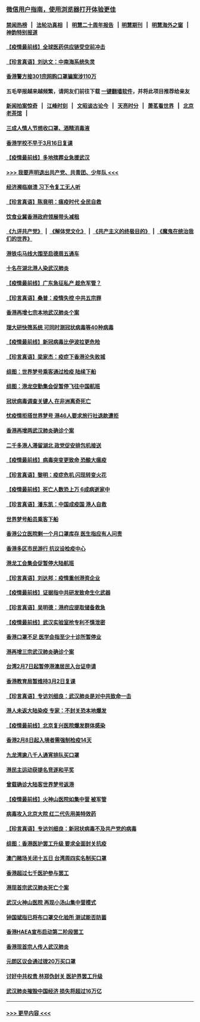 ### [微信用户指南，使用浏览器打开体验更佳](https://github.com/gfw-breaker/banned-news1/blob/master/indexes/wechat-guide.md?t=0)
#### [禁闻热榜](热点新闻.md?t=0)  &nbsp;&nbsp;|&nbsp;&nbsp; [法轮功真相](https://github.com/gfw-breaker/truth/blob/master/README.md?t=0) &nbsp;&nbsp;|&nbsp;&nbsp; [明慧二十周年报告](https://github.com/gfw-breaker/mh-reports/blob/master/README.md?t=0) &nbsp;&nbsp;|&nbsp;&nbsp;[明慧期刊](https://github.com/gfw-breaker/mh-qikan) &nbsp;&nbsp;|&nbsp;&nbsp; [明慧海外之窗](https://github.com/gfw-breaker/mh-news/blob/master/README.md?t=0) &nbsp;&nbsp;|&nbsp;&nbsp; [神韵特别报道](https://github.com/gfw-breaker/mh-news/blob/master/shenyun.md?t=0)
#### [【疫情最前线】全球医药供应链受空前冲击](../pages/nsc415/n11869614.md?t=02162111) 
#### [【珍言真语】刘达文：中南海系统失灵](../pages/nsc415/n11869465.md?t=02162111) 
#### [香港警方接301宗网购口罩骗案涉110万](../pages/nsc415/n11867572.md?t=02162111) 
#### 五毛举报越来越频繁，请网友们前往下载 [一键翻墙软件](https://github.com/gfw-breaker/ssr-accounts)，并将此项目推荐给亲友
#### [新闻拍案惊奇](https://github.com/gfw-breaker/banned-news1/blob/master/pages/link4.md) &nbsp;&nbsp;|&nbsp;&nbsp; [江峰时刻](https://github.com/gfw-breaker/banned-news1/blob/master/pages/link4.md) &nbsp;&nbsp;|&nbsp;&nbsp; [文昭谈古论今](https://github.com/gfw-breaker/banned-news1/blob/master/pages/link4.md) &nbsp;&nbsp;|&nbsp;&nbsp; [天亮时分](https://github.com/gfw-breaker/banned-news1/blob/master/pages/link4.md) &nbsp;&nbsp;|&nbsp;&nbsp; [萧茗看世界](https://github.com/gfw-breaker/banned-news1/blob/master/pages/link4.md) &nbsp;&nbsp;|&nbsp;&nbsp; [北京老茶馆](https://github.com/gfw-breaker/banned-news1/blob/master/pages/link4.md) &nbsp;&nbsp;|&nbsp;&nbsp; 
#### [三成人情人节想收口罩、酒精消毒液](../pages/nsc415/n11867523.md?t=02162111) 
#### [香港学校不早于3月16日复课](../pages/nsc415/n11867498.md?t=02162111) 
#### [【疫情最前线】多地殡葬业急援武汉](../pages/nsc415/n11866914.md?t=02162111) 
#### [>>> 我要声明退出共产党、共青团、少年队 <<<](https://github.com/begood0513/goodnews/blob/master/quit/letter.md) 
#### [经济濒临崩溃 习下令复工无人听](../pages/nsc415/n11867269.md?t=02162111) 
#### [【珍言真语】陈竟明：瘟疫时代 全民自救](../pages/nsc415/n11866765.md?t=02162111) 
#### [饮食业冀香港政府领展带头减租](../pages/nsc415/n11864876.md?t=02162111) 
#### [《九评共产党》](https://github.com/begood0513/9ping.md/blob/master/README.md) &nbsp;|&nbsp; [《解体党文化》](../../../../jtdwh.md/blob/master/README.md)  &nbsp;|&nbsp; [《共产主义的终极目的》](../../../../gczydzjmd.md/blob/master/README.md) &nbsp;|&nbsp; [《魔鬼在统治我们的世界》](../../../../mgztzwmdsj.md/blob/master/README.md) 
#### [港铁屯马线大围至启德周五通车](../pages/nsc415/n11864842.md?t=02162111) 
#### [十名在湖北港人染武汉肺炎](../pages/nsc415/n11864807.md?t=02162111) 
#### [【疫情最前线】广东急征私产 趁危军管？](../pages/nsc415/n11864205.md?t=02162111) 
#### [【珍言真语】桑普：疫情失控 中共五宗罪](../pages/nsc415/n11864157.md?t=02162111) 
#### [香港再增七宗本地武汉肺炎个案](../pages/nsc415/n11862405.md?t=02162111) 
#### [理大研快筛系统 可同时测冠状病毒等40种病毒](../pages/nsc415/n11862376.md?t=02162111) 
#### [【疫情最前线】新冠病毒比伊波拉更危险](../pages/nsc415/n11862199.md?t=02162111) 
#### [【珍言真语】梁家杰：疫症下香港沦失败城](../pages/nsc415/n11861588.md?t=02162111) 
#### [组图：世界梦号乘客通过检疫 陆续下船](../pages/nsc415/n11858302.md?t=02162111) 
#### [组图：港龙空勤集会促暂停飞往中国航班](../pages/nsc415/n11858190.md?t=02162111) 
#### [冠状病毒调查关键人 在非洲离奇死亡](../pages/nsc415/n11859798.md?t=02162111) 
#### [忧疫情拒搭世界梦号 港46人要求旅行社退款遭拒](../pages/nsc415/n11859849.md?t=02162111) 
#### [香港再增两武汉肺炎确诊个案](../pages/nsc415/n11859833.md?t=02162111) 
#### [二千多港人滞留湖北 政党促安排包机接送](../pages/nsc415/n11859831.md?t=02162111) 
#### [【疫情最前线】病毒突变更致命 恐酿大瘟疫](../pages/nsc415/n11859604.md?t=02162111) 
#### [【珍言真语】黎明：疫症危机 闪现转变火花](../pages/nsc415/n11859199.md?t=02162111) 
#### [【疫情最前线】死亡人数恐上万 6成病逝家中](../pages/nsc415/n11856687.md?t=02162111) 
#### [【珍言真语】潘东凯：中国成疫国 港人自救](../pages/nsc415/n11856962.md?t=02162111) 
#### [世界梦号船员乘客下船](../pages/nsc415/n11856883.md?t=02162111) 
#### [香港公立医院剩一个月口罩库存 医生指应有人问责](../pages/nsc415/n11856875.md?t=02162111) 
#### [香港多区市民游行 抗议设检疫中心](../pages/nsc415/n11856866.md?t=02162111) 
#### [港龙工会集会促暂停大陆航班](../pages/nsc415/n11856840.md?t=02162111) 
#### [【珍言真语】刘达邦：疫情重创港资企业](../pages/nsc415/n11854274.md?t=02162111) 
#### [【疫情最前线】证据指中共研发致命生化武器](../pages/nsc415/n11853087.md?t=02162111) 
#### [【珍言真语】吴明德：港府应提取储备救急](../pages/nsc415/n11852734.md?t=02162111) 
#### [【疫情最前线】武汉实验室抢专利不慎泄密](../pages/nsc415/n11850310.md?t=02162111) 
#### [香港口罩不足 医学会指至少十诊所暂停业](../pages/nsc415/n11850301.md?t=02162111) 
#### [港再增三宗武汉肺炎确诊个案](../pages/nsc415/n11850328.md?t=02162111) 
#### [台湾2月7日起暂停港澳居民入台证申请](../pages/nsc415/n11850304.md?t=02162111) 
#### [香港教育局暂维持3月2日复课](../pages/nsc415/n11850260.md?t=02162111) 
#### [【珍言真语】专访刘细良：武汉肺炎是对中共致命一击](../pages/nsc415/n11849934.md?t=02162111) 
#### [港人未返大陆染疫 专家：不封关恐本地爆发](../pages/nsc415/n11848021.md?t=02162111) 
#### [【疫情最前线】北京复兴医院爆发群体感染](../pages/nsc415/n11847626.md?t=02162111) 
#### [香港2月8日起入境者需强制检疫14天](../pages/nsc415/n11847658.md?t=02162111) 
#### [九龙湾逾八千人通宵排队买口罩](../pages/nsc415/n11847647.md?t=02162111) 
#### [港民主运动获提名竞逐和平奖](../pages/nsc415/n11847633.md?t=02162111) 
#### [曾载确诊大陆客世界梦号返港](../pages/nsc415/n11847608.md?t=02162111) 
#### [【疫情最前线】火神山医院如集中营 被军管](../pages/nsc415/n11847524.md?t=02162111) 
#### [病毒攻入北京大院 红二代先用美特效药](../pages/nsc415/n11847427.md?t=02162111) 
#### [【珍言真语】专访刘细良：新冠状病毒不及共产党的病毒](../pages/nsc415/n11847164.md?t=02162111) 
#### [组图：香港医护罢工升级 要求全面封关抗疫](../pages/nsc415/n11844107.md?t=02162111) 
#### [澳门赌场关闭十五日 台湾周四实名制买口罩](../pages/nsc415/n11845083.md?t=02162111) 
#### [香港超过七千医护参与罢工](../pages/nsc415/n11845051.md?t=02162111) 
#### [港现首宗武汉肺炎死亡个案](../pages/nsc415/n11844998.md?t=02162111) 
#### [武汉火神山医院 再现小汤山集中营模式](../pages/nsc415/n11844763.md?t=02162111) 
#### [钟国斌指已将布口罩交化验所 测试能否防菌](../pages/nsc415/n11842783.md?t=02162111) 
#### [香港HAEA宣布启动第二阶段罢工](../pages/nsc415/n11842723.md?t=02162111) 
#### [香港现首宗人传人武汉肺炎](../pages/nsc415/n11842766.md?t=02162111) 
#### [元朗区议会通过拨20万买口罩](../pages/nsc415/n11842754.md?t=02162111) 
#### [讨好中共权贵 林郑伪封关 医护界罢工升级](../pages/nsc415/n11842359.md?t=02162111) 
#### [武汉肺炎摧毁中国经济 损失将超过16万亿](../pages/nsc415/n11839723.md?t=02162111) 

----
#### [ >>> 更早内容 <<< ](../indexes/nsc415-earlier.md)
